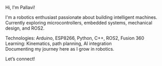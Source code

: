 Hi, I'm Pallavi!

I'm a robotics enthusiast passionate about building intelligent machines.  
Currently exploring microcontrollers, embedded systems, mechanical design, and ROS2.

Technologies: Arduino, ESP8266, Python, C++, ROS2, Fusion 360  
Learning: Kinematics, path planning, AI integration  
Documenting my journey here as I grow in robotics.

Let’s connect!
